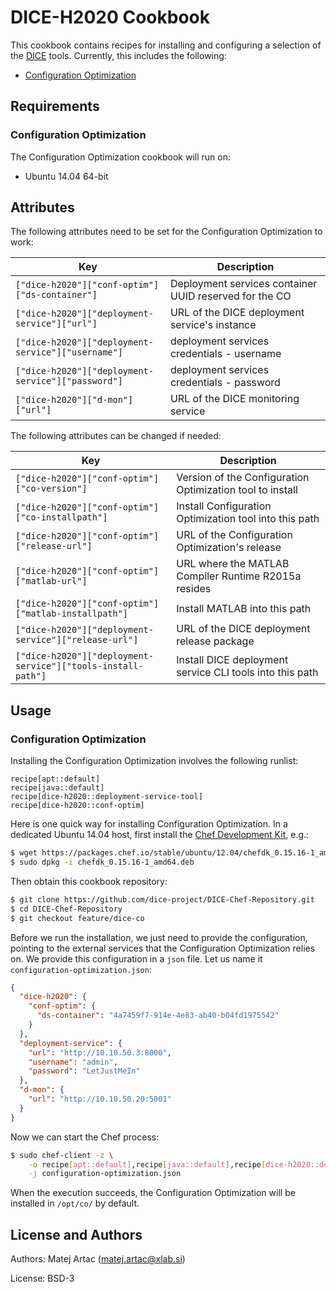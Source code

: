 DICE-H2020 Cookbook
===================
This cookbook contains recipes for installing and configuring a selection of
the [DICE](http://www.dice-h2020.org) tools. Currently, this includes the
following:

* [Configuration Optimization](https://github.com/dice-project/DICE-Configuration-BO4CO)

Requirements
------------

### Configuration Optimization

The Configuration Optimization cookbook will run on:

* Ubuntu 14.04 64-bit

Attributes
----------

The following attributes need to be set for the Configuration Optimization to work:

  Key                                                | Description
  ---                                                | -----------
  `["dice-h2020"]["conf-optim"]["ds-container"]`     | Deployment services container UUID reserved for the CO
  `["dice-h2020"]["deployment-service"]["url"]`      | URL of the DICE deployment service's instance
  `["dice-h2020"]["deployment-service"]["username"]` | deployment services credentials - username
  `["dice-h2020"]["deployment-service"]["password"]` | deployment services credentials - password
  `["dice-h2020"]["d-mon"]["url"]`                   | URL of the DICE monitoring service

The following attributes can be changed if needed:

  Key                                                          | Description
  ---                                                          | -----------
  `["dice-h2020"]["conf-optim"]["co-version"]`                 | Version of the Configuration Optimization tool to install
  `["dice-h2020"]["conf-optim"]["co-installpath"]`             | Install Configuration Optimization tool into this path
  `["dice-h2020"]["conf-optim"]["release-url"]`                | URL of the Configuration Optimization's release
  `["dice-h2020"]["conf-optim"]["matlab-url"]`                 | URL where the MATLAB Compiler Runtime R2015a resides
  `["dice-h2020"]["conf-optim"]["matlab-installpath"]`         | Install MATLAB into this path
  `["dice-h2020"]["deployment-service"]["release-url"]`        | URL of the DICE deployment release package
  `["dice-h2020"]["deployment-service"]["tools-install-path"]` | Install DICE deployment service CLI tools into this path



Usage
-----

### Configuration Optimization

Installing the Configuration Optimization involves the following runlist:

```
recipe[apt::default]
recipe[java::default]
recipe[dice-h2020::deployment-service-tool]
recipe[dice-h2020::conf-optim]
```

Here is one quick way for installing Configuration Optimization. In a dedicated
Ubuntu 14.04 host, first install the [Chef Development Kit](https://downloads.chef.io/chef-dk/),
e.g.:

```bash
$ wget https://packages.chef.io/stable/ubuntu/12.04/chefdk_0.15.16-1_amd64.deb
$ sudo dpkg -i chefdk_0.15.16-1_amd64.deb
```

Then obtain this cookbook repository:

```bash
$ git clone https://github.com/dice-project/DICE-Chef-Repository.git
$ cd DICE-Chef-Repository
$ git checkout feature/dice-co
```

Before we run the installation, we just need to provide the configuration,
pointing to the external services that the Configuration Optimization relies
on. We provide this configuration in a `json` file. Let us name it
`configuration-optimization.json`:

```json
{
  "dice-h2020": {
    "conf-optim": {
      "ds-container": "4a7459f7-914e-4e83-ab40-b04fd1975542"
    }
  }, 
  "deployment-service": {
    "url": "http://10.10.50.3:8000",
    "username": "admin",
    "password": "LetJustMeIn"
  },
  "d-mon": {
    "url": "http://10.10.50.20:5001"
  }
}
```

Now we can start the Chef process:

```bash
$ sudo chef-client -z \
    -o recipe[apt::default],recipe[java::default],recipe[dice-h2020::deployment-service-tool],recipe[dice-h2020::conf-optim] \
    -j configuration-optimization.json 
```

When the execution succeeds, the Configuration Optimization will be installed
in `/opt/co/` by default.

License and Authors
-------------------
Authors: Matej Artac (matej.artac@xlab.si)

License: BSD-3
